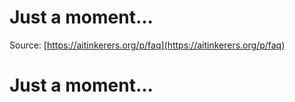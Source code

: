 # Just a moment...

Source: [https://aitinkerers.org/p/faq](https://aitinkerers.org/p/faq)

# Just a moment...

